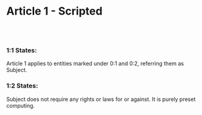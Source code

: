 # Article 1 - Scripted
<br><br>

### 1:1 States:
Article 1 applies to entities marked under 0:1 and 0:2, referring them as Subject.
<br>

### 1:2 States:
Subject does not require any rights or laws for or against. It is purely preset computing.

